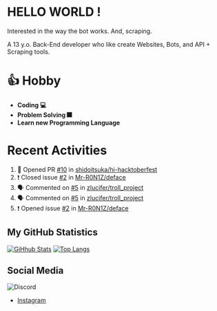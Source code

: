 # HELLO WORLD !

Interested in the way the bot works. And, scraping.

A 13 y.o. Back-End developer who like create Websites, Bots, and API + Scraping tools.

# 👍 Hobby

- **Coding 💻**
- **Problem Solving 🎆**
- **Learn new Programming Language**

# Recent Activities

<!--START_SECTION:activity-->
1. 💪 Opened PR [#10](https://github.com/shidoitsuka/hi-hacktoberfest/pull/10) in [shidoitsuka/hi-hacktoberfest](https://github.com/shidoitsuka/hi-hacktoberfest)
2. ❗️ Closed issue [#2](https://github.com/Mr-R0N1Z/deface/issues/2) in [Mr-R0N1Z/deface](https://github.com/Mr-R0N1Z/deface)
3. 🗣 Commented on [#5](https://github.com/zlucifer/troll_project/issues/5) in [zlucifer/troll_project](https://github.com/zlucifer/troll_project)
4. 🗣 Commented on [#5](https://github.com/zlucifer/troll_project/issues/5) in [zlucifer/troll_project](https://github.com/zlucifer/troll_project)
5. ❗️ Opened issue [#2](https://github.com/Mr-R0N1Z/deface/issues/2) in [Mr-R0N1Z/deface](https://github.com/Mr-R0N1Z/deface)
<!--END_SECTION:activity-->

## My GitHub Statistics
[![GiHhub Stats](https://github-readme-stats.vercel.app/api?username=hansputera&show_icons=true&theme=dark)](https://github.com/hansputera)
[![Top Langs](https://github-readme-stats.vercel.app/api/top-langs/?username=hansputera&layout=compact&theme=dark)](https://github.com/hansputera)

## Social Media

![Discord](https://discord.c99.nl/widget/theme-3/642518159013969920.png)
- [Instagram](https://instagram.com/hanif.dwy.putra12)
